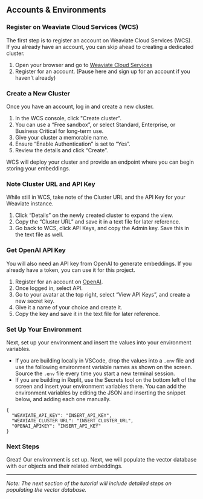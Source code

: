 ## Accounts & Environments

### Register on Weaviate Cloud Services (WCS)
The first step is to register an account on Weaviate Cloud Services (WCS). If you already have an account, you can skip ahead to creating a dedicated cluster.

1. Open your browser and go to [Weaviate Cloud Services](https://console.weaviate.cloud/)
2. Register for an account. (Pause here and sign up for an account if you haven't already)

### Create a New Cluster
Once you have an account, log in and create a new cluster.

1. In the WCS console, click "Create cluster".
2. You can use a “Free sandbox”, or select Standard, Enterprise, or Business Critical for long-term use.
3. Give your cluster a memorable name.
4. Ensure “Enable Authentication” is set to “Yes”.
5. Review the details and click “Create”.

WCS will deploy your cluster and provide an endpoint where you can begin storing your embeddings.

### Note Cluster URL and API Key
While still in WCS, take note of the Cluster URL and the API Key for your Weaviate instance.

1. Click “Details” on the newly created cluster to expand the view.
2. Copy the “Cluster URL” and save it in a text file for later reference.
3. Go back to WCS, click API Keys, and copy the Admin key. Save this in the text file as well.

### Get OpenAI API Key
You will also need an API key from OpenAI to generate embeddings. If you already have a token, you can use it for this project.

1. Register for an account on [OpenAI](https://openai.com).
2. Once logged in, select API.
3. Go to your avatar at the top right, select “View API Keys”, and create a new secret key.
4. Give it a name of your choice and create it.
5. Copy the key and save it in the text file for later reference.

### Set Up Your Environment
Next, set up your environment and insert the values into your environment variables.

- If you are building locally in VSCode, drop the values into a `.env` file and use the following environment variable names as shown on the screen. Source the `.env` file every time you start a new terminal session.
- If you are building in Replit, use the Secrets tool on the bottom left of the screen and insert your environment variables there. You can add the environment variables by editing the JSON and inserting the snippet below, and adding each one manually.


```
{
  "WEAVIATE_API_KEY": "INSERT_API_KEY",
  "WEAVIATE_CLUSTER_URL": "INSERT_CLUSTER_URL",
  "OPENAI_APIKEY": "INSERT_API_KEY"
}
```

### Next Steps
Great! Our environment is set up. Next, we will populate the vector database with our objects and their related embeddings.

---
*Note: The next section of the tutorial will include detailed steps on populating the vector database.*
